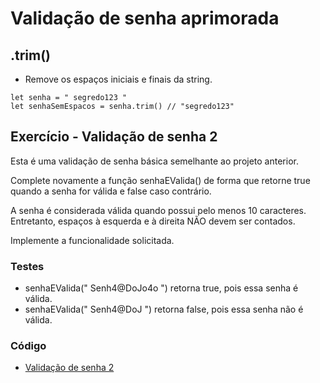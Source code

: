 # Validação de senha aprimorada

## .trim()

- Remove os espaços iniciais e finais da string.

```
let senha = " segredo123 "
let senhaSemEspacos = senha.trim() // "segredo123"
```

## Exercício - Validação de senha 2

Esta é uma validação de senha básica semelhante ao projeto anterior.

Complete novamente a função senhaEValida() de forma que retorne true quando a senha for válida e false caso contrário.

A senha é considerada válida quando possui pelo menos 10 caracteres. Entretanto, espaços à esquerda e à direita NÃO devem ser contados.

Implemente a funcionalidade solicitada.

### Testes
- senhaEValida(" Senh4@DoJo4o ") retorna true, pois essa senha é válida.
- senhaEValida(" Senh4@DoJ ") retorna false, pois essa senha não é válida.

### Código

- [Validação de senha 2](./validacaoSenha2.js)
